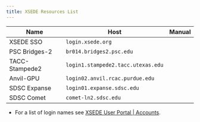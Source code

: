 ```yaml
---
title: XSEDE Resources List
---
```


| Name           | Host                               | Manual |
| -------------- | ---------------------------------- | ------ |
| XSEDE SSO      | `login.xsede.org`                  |        |
| PSC Bridges-2  | `br014.bridges2.psc.edu`           |        |
| TACC-Stampede2 | `login1.stampede2.tacc.utexas.edu` |        |
| Anvil-GPU      | `login02.anvil.rcac.purdue.edu`    |        |
| SDSC Expanse   | `login01.expanse.sdsc.edu`         |        |
| SDSC Comet     | `comet-ln2.sdsc.edu`               |        |

- For a list of login names see [XSEDE User Portal | Accounts](https://portal.xsede.org/group/xup/accounts).

